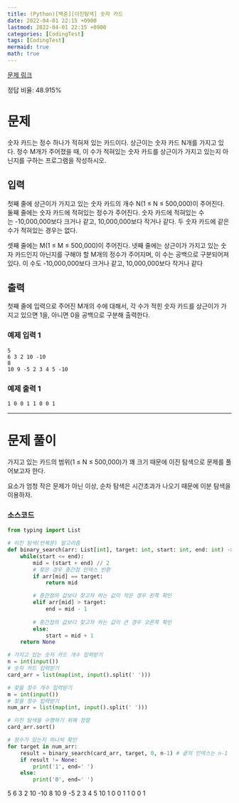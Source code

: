 ```yaml
---
title: (Python)[백준][이진탐색] 숫자 카드
date: 2022-04-01 22:15 +0900
lastmod: 2022-04-01 22:15 +0900
categories: [CodingTest]
tags: [CodingTest]
mermaid: true
math: true
---
```


[문제 링크](https://www.acmicpc.net/problem/10815)

정답 비율: 48.915%

# 문제

숫자 카드는 정수 하나가 적혀져 있는 카드이다. 상근이는 숫자 카드 N개를 가지고 있다. 정수 M개가 주어졌을 때, 이 수가 적혀있는 숫자 카드를 상근이가 가지고 있는지 아닌지를 구하는 프로그램을 작성하시오.

## 입력

첫째 줄에 상근이가 가지고 있는 숫자 카드의 개수 N(1 ≤ N ≤ 500,000)이 주어진다. 둘째 줄에는 숫자 카드에 적혀있는 정수가 주어진다. 숫자 카드에 적혀있는 수는 -10,000,000보다 크거나 같고, 10,000,000보다 작거나 같다. 두 숫자 카드에 같은 수가 적혀있는 경우는 없다.

셋째 줄에는 M(1 ≤ M ≤ 500,000)이 주어진다. 넷째 줄에는 상근이가 가지고 있는 숫자 카드인지 아닌지를 구해야 할 M개의 정수가 주어지며, 이 수는 공백으로 구분되어져 있다. 이 수도 -10,000,000보다 크거나 같고, 10,000,000보다 작거나 같다

## 출력

첫째 줄에 입력으로 주어진 M개의 수에 대해서, 각 수가 적힌 숫자 카드를 상근이가 가지고 있으면 1을, 아니면 0을 공백으로 구분해 출력한다.

### 예제 입력 1

```
5
6 3 2 10 -10
8
10 9 -5 2 3 4 5 -10
```

### 예제 출력 1

`1 0 0 1 1 0 0 1`

---

# 문제 풀이

가지고 있는 카드의 범위(1 ≤ N ≤ 500,000)가 꽤 크기 때문에 이진 탐색으로 문제를 풀어보고자 한다. 

요소가 엄청 작은 문제가 아닌 이상, 순차 탐색은 시간초과가 나오기 때문에 이분 탐색을 이용하자.

### 소스코드

```python
from typing import List

# 이진 탐색(반복문) 알고리즘
def binary_search(arr: List[int], target: int, start: int, end: int) -> bool:
    while(start <= end):
        mid = (start + end) // 2
        # 찾은 경우 중간점 인덱스 반환
        if arr[mid] == target:
            return mid

        # 중간점의 값보다 찾고자 하는 값이 작은 경우 왼쪽 확인
        elif arr[mid] > target:
            end = mid - 1
        
        # 중간점의 값보다 찾고자 하는 값이 큰 경우 오른쪽 확인
        else:
            start = mid + 1
    return None

# 가지고 있는 숫자 카드 개수 입력받기
n = int(input())
# 숫자 카드 입력받기
card_arr = list(map(int, input().split(' ')))

# 찾을 정수 개수 입력받기
m = int(input())
# 찾을 정수 입력받기
num_arr = list(map(int, input().split(' ')))

# 이진 탐색을 수행하기 위해 정렬
card_arr.sort()

# 정수가 있는지 하나씩 확인
for target in num_arr:
    result = binary_search(card_arr, target, 0, n-1) # 끝의 인덱스는 n-1
    if result != None:
        print('1', end=' ')
    else:
        print('0', end=' ')
```

5
6 3 2 10 -10
8
10 9 -5 2 3 4 5 10
1 0 0 1 1 0 0 1
